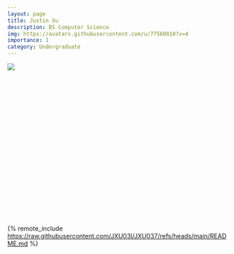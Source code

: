 ```yaml
---
layout: page
title: Justin Xu
description: BS Computer Science
img: https://avatars.githubusercontent.com/u/77560810?v=4
importance: 1
category: Undergraduate
---
```


<div class="profile float-right mb-3" style="min-height: 350px; overflow: hidden;">
  <img src="https://avatars.githubusercontent.com/u/77560810?v=4" class="img-fluid z-depth-1 rounded"/>
</div>

{% remote_include https://raw.githubusercontent.com/JXU03l/JXU037/refs/heads/main/README.md %}



